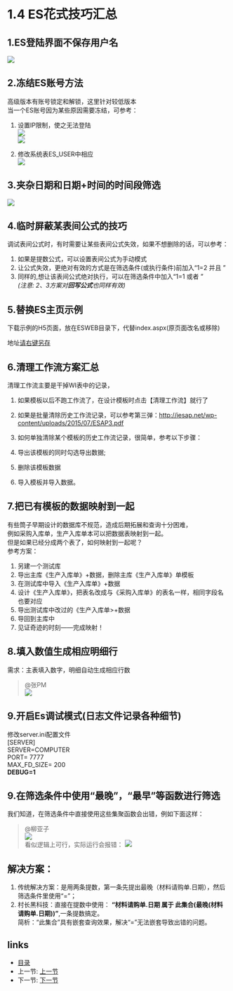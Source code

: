 # 1.4 ES花式技巧汇总

## 1.ES登陆界面不保存用户名
![](images/1.4.1.png) 

## 2.冻结ES账号方法
高级版本有账号锁定和解锁，这里针对较低版本  
当一个ES账号因为某些原因需要冻结，可参考：  

1. 设置IP限制，使之无法登陆  
![](images/1.4.2.jpg)  
![](images/1.4.3.jpg) 
  
2. 修改系统表ES_USER中相应  
![](images/1.4.4.jpg)

## 3.夹杂日期和日期+时间的时间段筛选 
![](images/1.4.5.jpg)

## 4.临时屏蔽某表间公式的技巧
调试表间公式时，有时需要让某些表间公式失效，如果不想删除的话，可以参考：  

1. 如果是提数公式，可以设置表间公式为手动模式  
2. 让公式失效，更绝对有效的方式是在筛选条件(或执行条件)前加入“1=2 并且 ”  
3. 同样的,想让该表间公式绝对执行，可以在筛选条件中加入“1=1 或者 ”   
*(注意: 2、3方案对**回写公式**也同样有效)*

## 5.替换ES主页示例
下载示例的H5页面，放在ESWEB目录下，代替index.aspx(原页面改名或移除)

地址[请右键另存](docs/index.htm)

## 6.清理工作流方案汇总
清理工作流主要是干掉WI表中的记录，

1. 如果模板以后不跑工作流了，在设计模板时点击【清理工作流】就行了

2. 如果是批量清除历史工作流记录，可以参考第三弹：http://iesap.net/wp-content/uploads/2015/07/ESAP3.pdf

3. 如何单独清除某个模板的历史工作流记录，很简单，参考以下步骤：
  1. 导出该模板的同时勾选导出数据;
  2. 删除该模板数据
  3. 导入模板并导入数据。

## 7.把已有模板的数据映射到一起
有些筒子早期设计的数据库不规范，造成后期拓展和查询十分困难，  
例如采购入库单，生产入库单本可以把数据表映射到一起。  
但是如果已经分成两个表了，如何映射到一起呢？  
参考方案：  
 1. 另建一个测试库
 2. 导出主库《生产入库单》+数据，删除主库《生产入库单》单模板
 3. 在测试库中导入《生产入库单》+数据
 4. 设计《生产入库单》，把表名改成与《采购入库单》的表名一样，相同字段名也要对应
 5. 导出测试库中改过的《生产入库单>+数据
 6. 导回到主库中
 7. 见证奇迹的时刻——完成映射！

## 8.填入数值生成相应明细行
需求：主表填入数字，明细自动生成相应行数    
> @张PM  
![](images/1.4.6.png)

## 9.开启Es调试模式(日志文件记录各种细节)
修改server.ini配置文件  
	[SERVER]  
	SERVER=COMPUTER  
	PORT= 7777  
	MAX_FD_SIZE= 200  
	**DEBUG=1**  

## 9.在筛选条件中使用“最晚”，“最早”等函数进行筛选
我们知道，在筛选条件中直接使用这些集聚函数会出错，例如下面这样：
> @柳亚子  
![](images/1.4.6.jpg)  
看似逻辑上可行，实际运行会报错：
![](images/1.4.7.png)

## 解决方案：
1. 传统解决方案：是用两条提数，第一条先提出最晚（材料请购单.日期），然后筛选条件里使用“=”；    
2. 村长黑科技：直接在提数中使用： **“材料请购单.日期 属于 此集合(最晚(材料请购单.日期))”**,一条提数搞定。  
简析：“此集合”具有嵌套查询效果，解决“=”无法嵌套导致出错的问题。

## links
  * [目录](<preface.md>)
  * 上一节: [上一节](<01.3.md>)
  * 下一节: [下一节](<01.5.md>)

